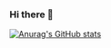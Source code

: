 ### Hi there 👋

[![Anurag's GitHub stats](https://github-readme-stats.vercel.app/api?username=lyy)](https://github.com/anuraghazra/github-readme-stats)

<!--START_SECTION:waka-->
<!--END_SECTION:waka-->

<!--
**ChaiMayor/ChaiMayor** is a ✨ _special_ ✨ repository because its `README.md` (this file) appears on your GitHub profile.

Here are some ideas to get you started:

- 🔭 I’m currently working on ...
- 🌱 I’m currently learning ...
- 👯 I’m looking to collaborate on ...
- 🤔 I’m looking for help with ...
- 💬 Ask me about ...
- 📫 How to reach me: ...
- 😄 Pronouns: ...
- ⚡ Fun fact: ...
-->
